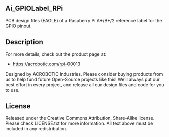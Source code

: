 ## Ai\_GPIOLabel\_RPi

PCB design files (EAGLE) of a Raspberry Pi A+/B+/2 reference label for the GPIO 
pinout.

## Description

For more details, check out the product page at:

   * https://acrobotic.com/rpi-00013

Designed by ACROBOTIC Industries.  Please consider buying products from us to 
help fund future Open-Source projects like this! We’ll always put our best 
effort in every project, and release all our design files and code for you to 
use. 

## License

Released under the Creative Commons Attribution, Share-Alike license. Please 
check LICENSE.txt for more information. All text above must be included in any 
redistribution.
